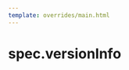 ```yaml
---
template: overrides/main.html
---
```


# spec.versionInfo

<!-- `spec.versionInfo` is an object that describes the app versions involved in the experiment. Every experiment involves a `baseline` version, and may involve zero, one or more `candidates`. -->
